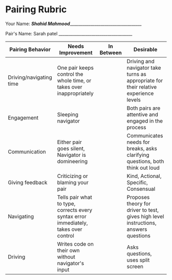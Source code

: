 # Pairing Rubric

Your Name: ___Shahid Mahmood______________________________________

Pair's Name: Sarah patel ____________________________________

| Pairing Behavior | Needs Improvement | In Between | Desirable |
| --- | --- | --- | --- | 
| Driving/navigating time | One pair keeps control the whole time, or takes over inappropriately | | Driving and navigator take turns as appropriate for their relative experience levels |
| Engagement | Sleeping navigator | | Both pairs are attentive and engaged in the process |
| Communication | Either pair goes silent, Navigator is domineering | | Communicates needs for breaks, asks clarifying questions, both think out loud |
| Giving feedback | Criticizing or blaming your pair | | Kind, Actional, Specific, Consensual |
| Navigating | Tells pair what to type, corrects every syntax error immediately, takes over control | | Proposes theory for driver to test, gives high level instructions, answers questions |
| Driving | Writes code on their own without navigator's input | | Asks questions, uses split screen |
